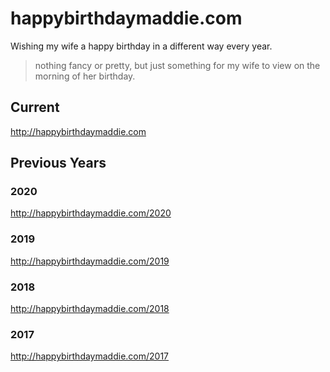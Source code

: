 # happybirthdaymaddie.com
Wishing my wife a happy birthday in a different way every year.

> nothing fancy or pretty, but just something for my wife to view on the morning of her birthday.

## Current
http://happybirthdaymaddie.com

## Previous Years
### 2020
http://happybirthdaymaddie.com/2020

### 2019
http://happybirthdaymaddie.com/2019

### 2018
http://happybirthdaymaddie.com/2018

### 2017
http://happybirthdaymaddie.com/2017
